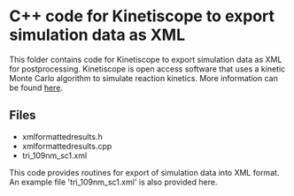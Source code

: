 # C++ code for Kinetiscope to export simulation data as XML

This folder contains code for Kinetiscope to export simulation data as XML for postprocessing. 
Kinetiscope is open access software that uses a kinetic Monte Carlo algorithm to simulate reaction kinetics. More information can be found
[here](http://www.hinsberg.net/kinetiscope/).

## Files

* xmlformattedresults.h
* xmlformattedresults.cpp
* tri_109nm_sc1.xml

This code provides routines for export of simulation data into XML format. An example file 'tri_109nm_sc1.xml' is also provided here.
